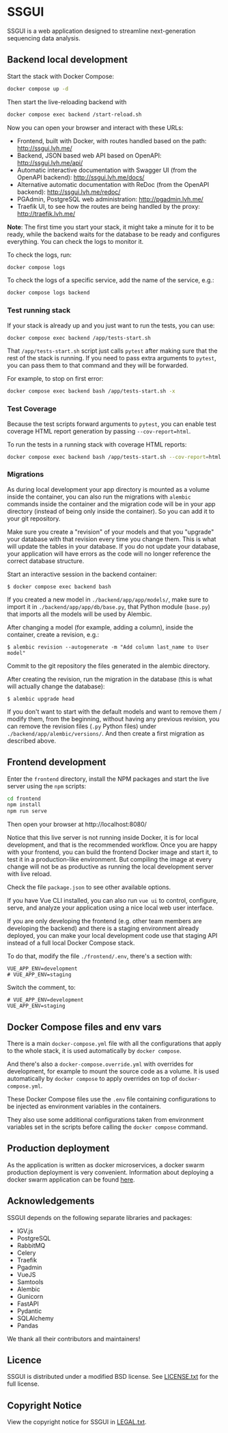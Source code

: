 # SSGUI

SSGUI is a web application designed to streamline next-generation sequencing data analysis.

## Backend local development

Start the stack with Docker Compose:

```bash
docker compose up -d
```

Then start the live-reloading backend with
```bash
docker compose exec backend /start-reload.sh
```

Now you can open your browser and interact with these URLs:

- Frontend, built with Docker, with routes handled based on the path:
  http://ssgui.lvh.me/
- Backend, JSON based web API based on OpenAPI: http://ssgui.lvh.me/api/
- Automatic interactive documentation with Swagger UI (from the OpenAPI
  backend): http://ssgui.lvh.me/docs/
- Alternative automatic documentation with ReDoc (from the OpenAPI
  backend): http://ssgui.lvh.me/redoc/
- PGAdmin, PostgreSQL web administration: http://pgadmin.lvh.me/
- Traefik UI, to see how the routes are being handled by the proxy:
  http://traefik.lvh.me/

**Note**: The first time you start your stack, it might take a minute for it to
be ready, while the backend waits for the database to be ready and configures
everything. You can check the logs to monitor it.

To check the logs, run:

```bash
docker compose logs
```

To check the logs of a specific service, add the name of the service, e.g.:

```bash
docker compose logs backend
```

### Test running stack

If your stack is already up and you just want to run the tests, you can use:

```bash
docker compose exec backend /app/tests-start.sh
```

That `/app/tests-start.sh` script just calls `pytest` after making sure that
the rest of the stack is running. If you need to pass extra arguments to
`pytest`, you can pass them to that command and they will be forwarded.

For example, to stop on first error:

```bash
docker compose exec backend bash /app/tests-start.sh -x
```

### Test Coverage

Because the test scripts forward arguments to `pytest`, you can enable test
coverage HTML report generation by passing `--cov-report=html`.

To run the tests in a running stack with coverage HTML reports:

```bash
docker compose exec backend bash /app/tests-start.sh --cov-report=html
```

### Migrations

As during local development your app directory is mounted as a volume inside
the container, you can also run the migrations with `alembic` commands inside
the container and the migration code will be in your app directory (instead of
being only inside the container). So you can add it to your git repository.

Make sure you create a "revision" of your models and that you "upgrade" your
database with that revision every time you change them. This is what will
update the tables in your database. If you do not update your database, your
application will have errors as the code will no longer reference the correct
database structure.

Start an interactive session in the backend container:

```console
$ docker compose exec backend bash
```

If you created a new model in `./backend/app/app/models/`, make sure to import
it in `./backend/app/app/db/base.py`, that Python module (`base.py`) that
imports all the models will be used by Alembic.

After changing a model (for example, adding a column), inside the container,
create a revision, e.g.:

```console
$ alembic revision --autogenerate -m "Add column last_name to User model"
```

Commit to the git repository the files generated in the alembic directory.

After creating the revision, run the migration in the database (this is what
will actually change the database):

```console
$ alembic upgrade head
```

If you don't want to start with the default models and want to remove them /
modify them, from the beginning, without having any previous revision, you can
remove the revision files (`.py` Python files) under
`./backend/app/alembic/versions/`. And then create a first migration as
described above.

## Frontend development

Enter the `frontend` directory, install the NPM packages and start the live
server using the `npm` scripts:

```bash
cd frontend
npm install
npm run serve
```

Then open your browser at http://localhost:8080/

Notice that this live server is not running inside Docker, it is for local
development, and that is the recommended workflow. Once you are happy with
your frontend, you can build the frontend Docker image and start it, to test
it in a production-like environment. But compiling the image at every change
will not be as productive as running the local development server with
live reload.

Check the file `package.json` to see other available options.

If you have Vue CLI installed, you can also run `vue ui` to control, configure,
serve, and analyze your application using a nice local web user interface.

If you are only developing the frontend (e.g. other team members are developing
the backend) and there is a staging environment already deployed, you can make
your local development code use that staging API instead of a full local
Docker Compose stack.

To do that, modify the file `./frontend/.env`, there's a section with:

```
VUE_APP_ENV=development
# VUE_APP_ENV=staging
```

Switch the comment, to:

```
# VUE_APP_ENV=development
VUE_APP_ENV=staging
```

## Docker Compose files and env vars

There is a main `docker-compose.yml` file with all the configurations that
apply to the whole stack, it is used automatically by `docker compose`.

And there's also a `docker-compose.override.yml` with overrides for
development, for example to mount the source code as a volume. It is used
automatically by `docker compose` to apply overrides on top of
`docker-compose.yml`.

These Docker Compose files use the `.env` file containing configurations to be
injected as environment variables in the containers.

They also use some additional configurations taken from environment variables
set in the scripts before calling the `docker compose` command.

## Production deployment

As the application is written as docker microservices, a docker swarm
production deployment is very convenient. Information about deploying
a docker swarm application can be found [here](https://dockerswarm.rocks/).

## Acknowledgements

SSGUI depends on the following separate libraries and packages:

* IGV.js
* PostgreSQL
* RabbitMQ
* Celery
* Traefik
* Pgadmin
* VueJS
* Samtools
* Alembic
* Gunicorn
* FastAPI
* Pydantic
* SQLAlchemy
* Pandas

We thank all their contributors and maintainers!

## Licence

SSGUI is distributed under a modified BSD license. See [LICENSE.txt](LICENSE.txt) for the full license.

## Copyright Notice

View the copyright notice for SSGUI in [LEGAL.txt](LEGAL.txt).
